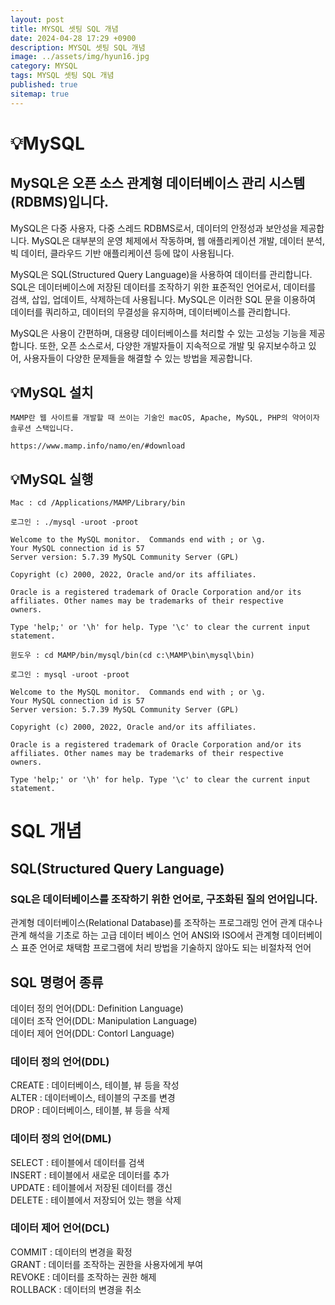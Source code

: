 ```yaml
---
layout: post
title: MYSQL 셋팅 SQL 개념
date: 2024-04-28 17:29 +0900
description: MYSQL 셋팅 SQL 개념
image: ../assets/img/hyun16.jpg
category: MYSQL
tags: MYSQL 셋팅 SQL 개념
published: true
sitemap: true
---
```


# 💡MySQL

## MySQL은 오픈 소스 관계형 데이터베이스 관리 시스템(RDBMS)입니다.
MySQL은 다중 사용자, 다중 스레드 RDBMS로서, 데이터의 안정성과 보안성을 제공합니다. MySQL은 대부분의 운영 체제에서 작동하며, 웹 애플리케이션 개발, 데이터 분석, 빅 데이터, 클라우드 기반 애플리케이션 등에 많이 사용됩니다.

MySQL은 SQL(Structured Query Language)을 사용하여 데이터를 관리합니다. SQL은 데이터베이스에 저장된 데이터를 조작하기 위한 표준적인 언어로서, 데이터를 검색, 삽입, 업데이트, 삭제하는데 사용됩니다. MySQL은 이러한 SQL 문을 이용하여 데이터를 쿼리하고, 데이터의 무결성을 유지하며, 데이터베이스를 관리합니다.

MySQL은 사용이 간편하며, 대용량 데이터베이스를 처리할 수 있는 고성능 기능을 제공합니다. 또한, 오픈 소스로서, 다양한 개발자들이 지속적으로 개발 및 유지보수하고 있어, 사용자들이 다양한 문제들을 해결할 수 있는 방법을 제공합니다.

## 💡MySQL 설치

````
MAMP란 웹 사이트를 개발할 때 쓰이는 기술인 macOS, Apache, MySQL, PHP의 약어이자 솔루션 스택입니다.

https://www.mamp.info/namo/en/#download
````
## 💡MySQL 실행
````
Mac : cd /Applications/MAMP/Library/bin

로그인 : ./mysql -uroot -proot
````
````
Welcome to the MySQL monitor.  Commands end with ; or \g.
Your MySQL connection id is 57
Server version: 5.7.39 MySQL Community Server (GPL)

Copyright (c) 2000, 2022, Oracle and/or its affiliates.

Oracle is a registered trademark of Oracle Corporation and/or its
affiliates. Other names may be trademarks of their respective
owners.

Type 'help;' or '\h' for help. Type '\c' to clear the current input statement.
````
````
윈도우 : cd MAMP/bin/mysql/bin(cd c:\MAMP\bin\mysql\bin)

로그인 : mysql -uroot -proot
````
````
Welcome to the MySQL monitor.  Commands end with ; or \g.
Your MySQL connection id is 57
Server version: 5.7.39 MySQL Community Server (GPL)

Copyright (c) 2000, 2022, Oracle and/or its affiliates.

Oracle is a registered trademark of Oracle Corporation and/or its
affiliates. Other names may be trademarks of their respective
owners.

Type 'help;' or '\h' for help. Type '\c' to clear the current input statement.
````

# SQL 개념

## SQL(Structured Query Language)

### SQL은 데이터베이스를 조작하기 위한 언어로, 구조화된 질의 언어입니다.

관계형 데이터베이스(Relational Database)를 조작하는 프로그래밍 언어
관계 대수나 관계 해석을 기초로 하는 고급 데이터 베이스 언어
ANSI와 ISO에서 관계형 데이터베이스 표준 언어로 채택함
프로그램에 처리 방법을 기술하지 않아도 되는 비절차적 언어

## SQL 명령어 종류

데이터 정의 언어(DDL: Definition Language)<br>
데이터 조작 언어(DDL: Manipulation Language)<br>
데이터 제어 언어(DDL: Contorl Language)

### 데이터 정의 언어(DDL)<br>
CREATE : 데이터베이스, 테이블, 뷰 등을 작성<br>
ALTER : 데이터베이스, 테이블의 구조를 변경<br>
DROP : 데이터베이스, 테이블, 뷰 등을 삭제<br>

### 데이터 정의 언어(DML)<br>
SELECT : 테이블에서 데이터를 검색<br>
INSERT : 테이블에서 새로운 데이터를 추가<br>
UPDATE : 테이블에서 저장된 데이터를 갱신<br>
DELETE : 테이블에서 저장되어 있는 행을 삭제

### 데이터 제어 언어(DCL)<br>
COMMIT : 데이터의 변경을 확정<br>
GRANT : 데이터를 조작하는 권한을 사용자에게 부여<br>
REVOKE : 데이터를 조작하는 권한 해제<br>
ROLLBACK : 데이터의 변경을 취소